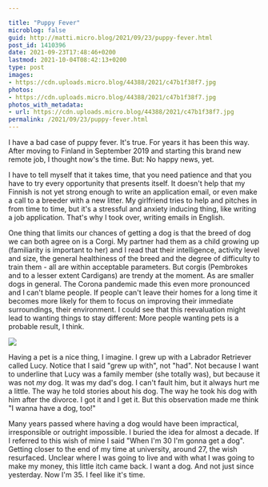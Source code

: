 ```yaml
---

title: "Puppy Fever"
microblog: false
guid: http://matti.micro.blog/2021/09/23/puppy-fever.html
post_id: 1410396
date: 2021-09-23T17:48:46+0200
lastmod: 2021-10-04T08:42:13+0200
type: post
images:
- https://cdn.uploads.micro.blog/44388/2021/c47b1f38f7.jpg
photos:
- https://cdn.uploads.micro.blog/44388/2021/c47b1f38f7.jpg
photos_with_metadata:
- url: https://cdn.uploads.micro.blog/44388/2021/c47b1f38f7.jpg
permalink: /2021/09/23/puppy-fever.html
---
```

I have a bad case of puppy fever. It's true. For years it has been this way. After moving to Finland in September 2019 and starting this brand new remote job, I thought now's the time. But: No happy news, yet.

I have to tell myself that it takes time, that you need patience and that you have to try every opportunity that presents itself. It doesn't help that my Finnish is not yet strong enough to write an application email, or even make a call to a breeder with a new litter. My girlfriend tries to help and pitches in from time to time, but it's a stressful and anxiety inducing thing, like writing a job application. That's why I took over, writing emails in English.

One thing that limits our chances of getting a dog is that the breed of dog we can both agree on is a Corgi. My partner had them as a child growing up (familiarity is important to her) and I read that their intelligence, activity level and size, the general healthiness of the breed and the degree of difficulty to train them - all are within acceptable parameters. But corgis (Pembrokes and to a lesser extent Cardigans) are trendy at the moment. As are smaller dogs in general. The Corona pandemic made this even more pronounced and I can't blame people. If people can't leave their homes for a long time it becomes more likely for them to focus on improving their immediate surroundings, their environment. I could see that this reevaluation might lead to wanting things to stay different: More people wanting pets is a probable result, I think.

![](https://blog.martin-haehnel.de/uploads/2021/c47b1f38f7.jpg)

Having a pet is a nice thing, I imagine. I grew up with a Labrador Retriever called Lucy. Notice that I said "grew up with", not "had". Not because I want to underline that Lucy was a family member (she totally was), but because it was not *my* dog. It was my dad's dog. I can't fault him, but it always hurt me a little. The way he told stories about his dog. The way he took his dog with him after the divorce. I got it and I get it. But this observation made me think "I wanna have a dog, too!"

Many years passed where having a dog would have been impractical, irresponsible or outright impossible. I buried the idea for almost a decade. If I referred to this wish of mine I said "When I'm 30 I'm gonna get a dog". Getting closer to the end of my time at university, around 27, the wish resurfaced. Unclear where I was going to live and with what I was going to make my money, this little itch came back. I want a dog. And not just since yesterday. Now I'm 35. I feel like it's time.
